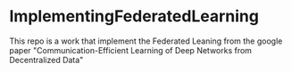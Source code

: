 # ImplementingFederatedLearning
This repo is a work that implement the Federated Leaning from the google paper "Communication-Efficient Learning of Deep Networks from Decentralized Data"
